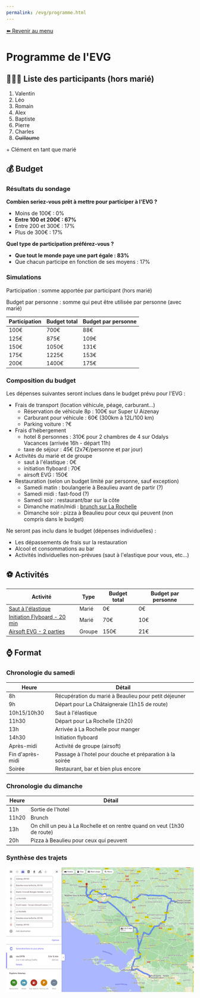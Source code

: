 ```yaml
---
permalink: /evg/programme.html
---
```


[⬅️ Revenir au menu](/evg.html)

# Programme de l'EVG

## 👨‍👨‍👦 Liste des participants (hors marié)

1. Valentin
2. Léo
3. Romain
4. Alex
5. Baptiste
6. Pierre
7. Charles
8. ~~Guillaume~~

\+ Clément en tant que marié

## 💰 Budget

### Résultats du sondage

**Combien seriez-vous prêt à mettre pour participer à l'EVG ?**

- Moins de 100€ : 0%
- **Entre 100 et 200€ : 67%**
- Entre 200 et 300€ : 17%
- Plus de 300€ : 17%

**Quel type de participation préférez-vous ?**

- **Que tout le monde paye une part égale : 83%**
- Que chacun participe en fonction de ses moyens : 17%

### Simulations

Participation : somme apportée par participant (hors marié)

Budget par personne : somme qui peut être utilisée par personne (avec marié)

Participation | Budget total | Budget par personne
------------- | ------------ | -------------------
100€ | 700€ | 88€
125€ | 875€ | 109€
150€ | 1050€ | 131€
175€ | 1225€ | 153€
200€ | 1400€ | 175€

### Composition du budget

Les dépenses suivantes seront inclues dans le budget prévu pour l'EVG :

- Frais de transport (location véhicule, péage, carburant...)
  - Réservation de véhicule 8p : 100€ sur Super U Aizenay
  - Carburant pour véhicule : 60€ (300km à 12L/100 km)
  - Parking voiture : ?€
- Frais d'hébergement
  - hotel 8 personnes : 310€ pour 2 chambres de 4 sur Odalys Vacances (arrivée 16h - départ 11h)
  - taxe de séjour : 45€ (2x7€/personne et par jour)
- Activités du marié et de groupe
  - saut à l'élastique : 0€
  - initiation flyboard : 70€
  - airsoft EVG : 150€
- Restauration (selon un budget limité par personne, sauf exception)
  - Samedi matin : boulangerie à Beaulieu avant de partir (?)
  - Samedi midi : fast-food (?)
  - Samedi soir : restaurant/bar sur la côte
  - Dimanche matin/midi : [brunch sur La Rochelle](https://g.page/brunch616?share)
  - Dimanche soir : pizza à Beaulieu pour ceux qui peuvent (non compris dans le budget)

Ne seront pas inclu dans le budget (dépenses individuelles) :

- Les dépassements de frais sur la restauration
- Alcool et consommations au bar
- Activités individuelles non-prévues (saut à l'elastique pour vous, etc...)

## ⚽ Activités

Activité | Type | Budget total | Budget par personne
-------- | ---- | ------------ | -------------------
[Saut à l'élastique](https://elasticrocodilbungee.com/reserver/saut-elastique-vendee-viaduc-coquilleau/) | Marié | 0€ | 0€
[Initiation Flyboard - 20 min](http://jet-sensation.fr/flyboard/) | Marié | 70€ | 10€
[Airsoft EVG - 2 parties](https://rsoftgame.com/tarifs/#la-sulfateuse) | Groupe | 150€ | 21€

## ⌚ Format

### Chronologie du samedi

Heure | Détail
----- | ------
8h | Récupération du marié à Beaulieu pour petit déjeuner
9h | Départ pour La Châtaigneraie (1h15 de route)
10h15/10h30 | Saut à l'élastique
11h30 | Départ pour La Rochelle (1h20)
13h | Arrivée à La Rochelle pour manger
14h30 | Initiation flyboard
Après-midi | Activité de groupe (airsoft)
Fin d'après-midi | Passage à l'hotel pour douche et préparation à la soirée
Soirée | Restaurant, bar et bien plus encore

### Chronologie du dimanche

Heure | Détail
----- | ------
11h | Sortie de l'hotel
11h20 | Brunch 
13h | On chill un peu à La Rochelle et on rentre quand on veut (1h30 de route)
20h | Pizza à Beaulieu pour ceux qui peuvent

### Synthèse des trajets

![synthèse des trajets](/evg/map.png)

